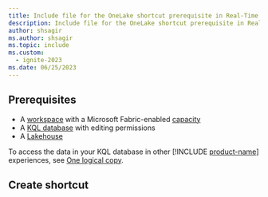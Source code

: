 ```yaml
---
title: Include file for the OneLake shortcut prerequisite in Real-Time Intelligence
description: Include file for the OneLake shortcut prerequisite in Real-Time Intelligence
author: shsagir
ms.author: shsagir
ms.topic: include
ms.custom:
  - ignite-2023
ms.date: 06/25/2023
---
```


## Prerequisites

* A [workspace](../../fundamentals/create-workspaces.md) with a Microsoft Fabric-enabled [capacity](../../enterprise/licenses.md#capacity)
* A [KQL database](../create-database.md) with editing permissions
* A [Lakehouse](../../data-engineering/create-lakehouse.md)

To access the data in your KQL database in other [!INCLUDE [product-name](../../includes/product-name.md)] experiences, see [One logical copy](../one-logical-copy.md).

## Create shortcut
